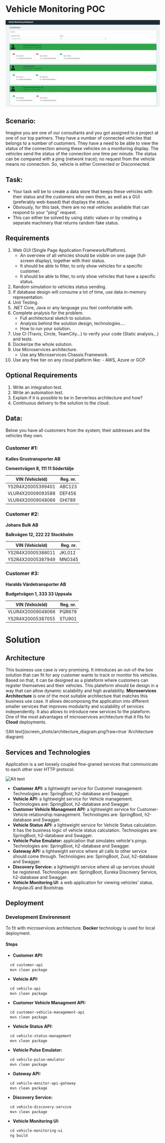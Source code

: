 # Vehicle Monitoring POC

![Alt text](screen_shots/ui_screen.png?raw=true 'Home page')

## Scenario:

Imagine you are one of our consultants and you got assigned to a project at one of our top partners.
They have a number of connected vehicles that belongs to a number of customers.
They have a need to be able to view the status of the connection among these vehicles on a monitoring display.
The vehicles send the status of the connection one time per minute.
The status can be compared with a ping (network trace); no request from the vehicle means no connection.
So, vehicle is either Connected or Disconnected.

## Task:

- Your task will be to create a data store that keeps these vehicles with their status and the customers who own them, as well as a GUI (preferably web-based) that displays the status.
- Obviously, for this task, there are no real vehicles available that can respond to your "ping" request.
- This can either be solved by using static values or ​​by creating a separate machinery that returns random fake status.

## Requirements

1. Web GUI (Single Page Application Framework/Platform).
   - An overview of all vehicles should be visible on one page (full-screen display), together with their status.
   - It should be able to filter, to only show vehicles for a specific customer.
   - It should be able to filter, to only show vehicles that have a specific status.
2. Random simulation to vehicles status sending.
3. If database design will consume a lot of time, use data in-memory representation.
4. Unit Testing.
5. .NET Core, Java or any language you feel comfortable with.
6. Complete analysis for the problem.
   - Full architectural sketch to solution.
   - Analysis behind the solution design, technologies....
   - How to run your solution.
7. Use CI (Travis, Circle, TeamCity...) to verify your code (Static analysis,..) and tests.
8. Dockerize the whole solution.
9. Use Microservices architecture.
   - Use any Microservices Chassis Framework.
10. Use any free tier on any cloud platform like: - AWS, Azure or GCP

## Optional Requirements

1. Write an integration test.
2. Write an automation test.
3. Explain if it is possible to be in Serverless architecture and how?
4. Continuous delivery to the solution to the cloud.

## Data:

Below you have all customers from the system; their addresses and the vehicles they own.

### Customer #1:

**Kalles Grustransporter AB**

**Cementvägen 8, 111 11 Södertälje**

| VIN (VehicleId)   | Reg. nr. |
| ----------------- | -------- |
| YS2R4X20005399401 | ABC123   |
| VLUR4X20009093588 | DEF456   |
| VLUR4X20009048066 | GHI789   |

### Customer #2:

**Johans Bulk AB**

**Balkvägen 12, 222 22 Stockholm**

| VIN (VehicleId)   | Reg. nr. |
| ----------------- | -------- |
| YS2R4X20005388011 | JKL012   |
| YS2R4X20005387949 | MNO345   |

### Customer #3:

**Haralds Värdetransporter AB**

**Budgetvägen 1, 333 33 Uppsala**

| VIN (VehicleId)   | Reg. nr. |
| ----------------- | -------- |
| VLUR4X20009048066 | PQR678   |
| YS2R4X20005387055 | STU901   |

# Solution

## Architecture

This business use case is very promising. It introduces an out-of-the box solution that can fit for any customer wants to track or monitor his vehicles. Based on that, it can be designed as a plateform where customers can register themselves and their vehicles. This plateform should be design in a way that can allow dynamic scalability and high availability. **Microservices Architecture** is one of the most suitable architecture that matches this business use case. It allows decomposing the application into different smaller services that improves modularity and scalability of services independently. It also allows to introduce new services to the plateform. One of the most advantages of microservices architecture that it fits for **Cloud** deployments.

![Alt text](screen_shots/architecture_diagram.png?raw=true 'Architecture diagram)

## Services and Technologies

Application is a set loosely coupled fine-graned services that communicate to each other over HTTP protocol.

![Alt text](screen_shots/application_services?raw=true 'Application services')

- **Customer API:** a lightweight service for Customer management. Technologies are: SpringBoot, h2-database and Swagger.
- **Vehicle API:** a lightweight service for Vehicle management. Technologies are: SpringBoot, h2-database and Swagger.
- **Customer Vehicle Managment API:** a lightweight service for Customer-Vehicle relationship management. Technologies are: SpringBoot, h2-database and Swagger.
- **Vehicle Status API:** a lightweight service for Vehicle Status calculation. It has the business logic of vehicle status calculation. Technologies are: SpringBoot, h2-database and Swagger.
- **Vehicle Pulse Emulator:** applciation that simulates vehicle's pings. Technologies are: SpringBoot, h2-database and Swagger.
- **Gateway API:** a lightweight service where all calls to other service should come through. Technologies are: SpringBoot, Zuul, h2-database and Swagger.
- **Discovery Service:** a lightweight service where all up services should be registered. Technologies are: SpringBoot, Eureka Discovery Service, h2-database and Swagger.
- **Vehicle Monitoring UI:** a web application for viewing vehicles' status. AngularJS and Bootstrap.

## Deployment

### Development Environment

To fit with microservices architecture. **Docker** technology is used for local deployment.

#### Steps

- **Customer API:**

```shell
  cd customer-api
  mvn clean package
```

- **Vehicle API:**

```shell
  cd vehicle-api
  mvn clean package
```

- **Customer Vehicle Managment API:**

```shell
  cd customer-vehicle-management-api
  mvn clean package
```

- **Vehicle Status API:**

```shell
  cd vehicle-status-management
  mvn clean package
```

- **Vehicle Pulse Emulator:**

```shell
  cd vehicle-pulse-emulator
  mvn clean package
```

- **Gateway API:**

```shell
  cd vehicle-monitor-api-gateway
  mvn clean package
```

- **Discovery Service:**

```shell
  cd vehicle-discovery-service
  mvn clean package
```

- **Vehicle Monitoring UI:**

```shell
  cd vehicle-monitoring-ui
  ng build
```
